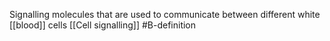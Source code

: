 Signalling molecules that are used to communicate between different white [[blood]] cells
[[Cell signalling]]
#B-definition 